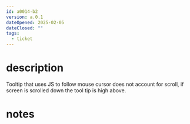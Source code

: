 ```yaml
---
id: a0014-b2
version: a.0.1
dateOpened: 2025-02-05
dateClosed: ""
tags:
  - ticket
---
```

# description
Tooltip that uses JS to follow mouse cursor does not account for scroll, if screen is scrolled down the tool tip is high above.
# notes
